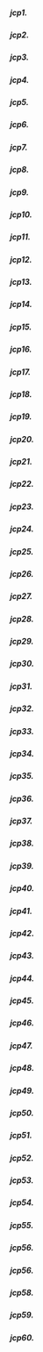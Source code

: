 ##### jcp1. 

##### jcp2. 

##### jcp3. 

##### jcp4. 

##### jcp5. 

##### jcp6. 

##### jcp7. 

##### jcp8. 

##### jcp9. 

##### jcp10. 

##### jcp11. 

##### jcp12. 

##### jcp13. 

##### jcp14. 

##### jcp15. 

##### jcp16. 

##### jcp17. 

##### jcp18. 

##### jcp19. 

##### jcp20. 

##### jcp21. 

##### jcp22. 

##### jcp23. 

##### jcp24. 

##### jcp25. 

##### jcp26. 

##### jcp27. 

##### jcp28. 

##### jcp29. 

##### jcp30. 

##### jcp31. 

##### jcp32. 

##### jcp33. 

##### jcp34. 

##### jcp35. 

##### jcp36. 

##### jcp37. 

##### jcp38. 

##### jcp39. 

##### jcp40. 

##### jcp41. 

##### jcp42. 

##### jcp43. 

##### jcp44. 

##### jcp45. 

##### jcp46. 

##### jcp47. 

##### jcp48. 

##### jcp49. 

##### jcp50. 

##### jcp51. 

##### jcp52. 

##### jcp53. 

##### jcp54. 

##### jcp55. 

##### jcp56. 

##### jcp56. 

##### jcp58. 

##### jcp59. 

##### jcp60. 
